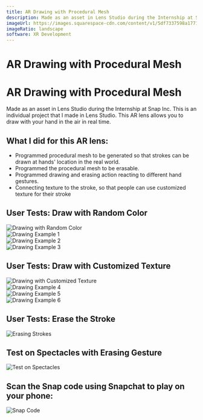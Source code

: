 ```yaml
---
title: AR Drawing with Procedural Mesh
description: Made as an asset in Lens Studio during the Internship at Snap Inc. This is an individual project that I made in Lens Studio. This AR lens allows you to draw with your hand in the air in real time.
imageUrl: https://images.squarespace-cdn.com/content/v1/5df7337598a1771a4a73ef26/14562d63-ecce-4124-bd38-e3baf10e9682/Creation+1+Compressed.gif?format=500w
imageRatio: landscape
software: XR Development
---
```


# AR Drawing with Procedural Mesh

# AR Drawing with Procedural Mesh

Made as an asset in Lens Studio during the Internship at Snap Inc. This is an individual project that I made in Lens Studio. This AR lens allows you to draw with your hand in the air in real time.

## What I did for this AR lens:
- Programmed procedural mesh to be generated so that strokes can be drawn at hands' location in the real world.
- Programmed the procedural mesh to be erasable.
- Programmed drawing and erasing action reacting to different hand gestures.
- Connecting texture to the stroke, so that people can use customized texture for their stroke

## User Tests: Draw with Random Color

<div class="grid-4x1">
  <div>
    <img src="https://images.squarespace-cdn.com/content/v1/5df7337598a1771a4a73ef26/71389fcd-1d82-4b3a-91b8-afeda8c163db/Random+Color.gif?format=750w" alt="Drawing with Random Color" />
  </div>
  <div>
    <img src="https://images.squarespace-cdn.com/content/v1/5df7337598a1771a4a73ef26/14562d63-ecce-4124-bd38-e3baf10e9682/Creation+1+Compressed.gif?format=500w" alt="Drawing Example 1" />
  </div>
  <div>
    <img src="https://images.squarespace-cdn.com/content/v1/5df7337598a1771a4a73ef26/e471bbad-3685-4b87-9656-be0bcb5c2b39/Creation+2.gif?format=500w" alt="Drawing Example 2" />
  </div>
  <div>
    <img src="https://images.squarespace-cdn.com/content/v1/5df7337598a1771a4a73ef26/c05f5731-3f14-41a6-b1fe-f2b029b07fec/Creation+5.gif?format=500w" alt="Drawing Example 3" />
  </div>
</div>

## User Tests: Draw with Customized Texture

<div class="grid-4x1">
  <div>
    <img src="https://images.squarespace-cdn.com/content/v1/5df7337598a1771a4a73ef26/04ba9ddb-69ee-474b-af11-c629255c077e/Using+Customized+Texture.gif?format=750w" alt="Drawing with Customized Texture" />
  </div>
  <div>
    <img src="https://images.squarespace-cdn.com/content/v1/5df7337598a1771a4a73ef26/73dac465-af42-42e4-b56e-64af8f9fe18d/Creation+3.gif?format=300w" alt="Drawing Example 4" />
  </div>
  <div>
    <img src="https://images.squarespace-cdn.com/content/v1/5df7337598a1771a4a73ef26/ea7fbc6b-0423-4382-88fa-16af087aa620/Creation+6.gif?format=300w" alt="Drawing Example 5" />
  </div>
  <div>
    <img src="https://images.squarespace-cdn.com/content/v1/5df7337598a1771a4a73ef26/2bde8ba2-224d-4ee8-9622-1b9e08bb7098/Creation+4+Compressed.gif?format=300w" alt="Drawing Example 6" />
  </div>
</div>

## User Tests: Erase the Stroke
![Erasing Strokes](https://images.squarespace-cdn.com/content/v1/5df7337598a1771a4a73ef26/8d0abef8-d955-4c2f-8e18-37bb5295f0ef/Texture+Shifting+Solved.gif?format=750w)

## Test on Spectacles with Erasing Gesture
![Test on Spectacles](https://images.squarespace-cdn.com/content/v1/5df7337598a1771a4a73ef26/77faa165-c778-480b-888d-75b34b07dffe/P14+-+Test+Erase+on+Spectacles.gif?format=1500w)

## Scan the Snap code using Snapchat to play on your phone:
![Snap Code](https://images.squarespace-cdn.com/content/v1/5df7337598a1771a4a73ef26/cb19c35a-9044-4a6f-a0fb-3dcc4f47f8e4/snapcode.png?format=1500w)
